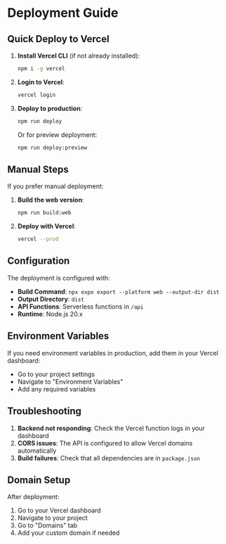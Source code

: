 # Deployment Guide

## Quick Deploy to Vercel

1. **Install Vercel CLI** (if not already installed):
   ```bash
   npm i -g vercel
   ```

2. **Login to Vercel**:
   ```bash
   vercel login
   ```

3. **Deploy to production**:
   ```bash
   npm run deploy
   ```

   Or for preview deployment:
   ```bash
   npm run deploy:preview
   ```

## Manual Steps

If you prefer manual deployment:

1. **Build the web version**:
   ```bash
   npm run build:web
   ```

2. **Deploy with Vercel**:
   ```bash
   vercel --prod
   ```

## Configuration

The deployment is configured with:
- **Build Command**: `npx expo export --platform web --output-dir dist`
- **Output Directory**: `dist`
- **API Functions**: Serverless functions in `/api`
- **Runtime**: Node.js 20.x

## Environment Variables

If you need environment variables in production, add them in your Vercel dashboard:
- Go to your project settings
- Navigate to "Environment Variables"
- Add any required variables

## Troubleshooting

1. **Backend not responding**: Check the Vercel function logs in your dashboard
2. **CORS issues**: The API is configured to allow Vercel domains automatically
3. **Build failures**: Check that all dependencies are in `package.json`

## Domain Setup

After deployment:
1. Go to your Vercel dashboard
2. Navigate to your project
3. Go to "Domains" tab
4. Add your custom domain if needed